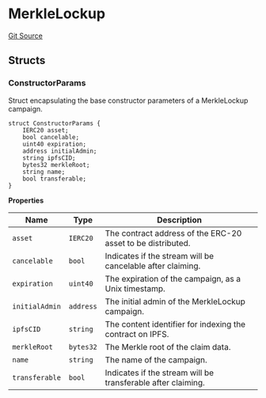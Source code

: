# MerkleLockup

[Git Source](https://github.com/sablier-labs/v2-periphery/blob/ed3be5dc823dd81219f8060a6e6b32ead6c8de84/src/types/DataTypes.sol)

## Structs

### ConstructorParams

Struct encapsulating the base constructor parameters of a MerkleLockup campaign.

```solidity
struct ConstructorParams {
    IERC20 asset;
    bool cancelable;
    uint40 expiration;
    address initialAdmin;
    string ipfsCID;
    bytes32 merkleRoot;
    string name;
    bool transferable;
}
```

**Properties**

| Name           | Type      | Description                                                  |
| -------------- | --------- | ------------------------------------------------------------ |
| `asset`        | `IERC20`  | The contract address of the ERC-20 asset to be distributed.  |
| `cancelable`   | `bool`    | Indicates if the stream will be cancelable after claiming.   |
| `expiration`   | `uint40`  | The expiration of the campaign, as a Unix timestamp.         |
| `initialAdmin` | `address` | The initial admin of the MerkleLockup campaign.              |
| `ipfsCID`      | `string`  | The content identifier for indexing the contract on IPFS.    |
| `merkleRoot`   | `bytes32` | The Merkle root of the claim data.                           |
| `name`         | `string`  | The name of the campaign.                                    |
| `transferable` | `bool`    | Indicates if the stream will be transferable after claiming. |
